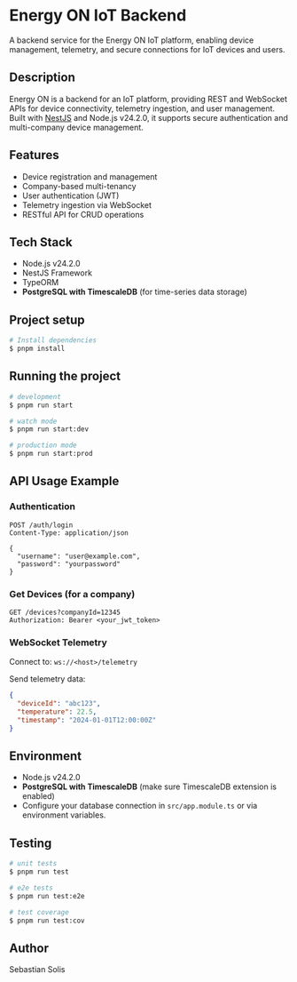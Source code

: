 # Energy ON IoT Backend

A backend service for the Energy ON IoT platform, enabling device management, telemetry, and secure connections for IoT devices and users.

## Description

Energy ON is a backend for an IoT platform, providing REST and WebSocket APIs for device connectivity, telemetry ingestion, and user management. Built with [NestJS](https://nestjs.com/) and Node.js v24.2.0, it supports secure authentication and multi-company device management.

## Features

- Device registration and management
- Company-based multi-tenancy
- User authentication (JWT)
- Telemetry ingestion via WebSocket
- RESTful API for CRUD operations

## Tech Stack

- Node.js v24.2.0
- NestJS Framework
- TypeORM
- **PostgreSQL with TimescaleDB** (for time-series data storage)

## Project setup

```bash
# Install dependencies
$ pnpm install
```

## Running the project

```bash
# development
$ pnpm run start

# watch mode
$ pnpm run start:dev

# production mode
$ pnpm run start:prod
```

## API Usage Example

### Authentication

```http
POST /auth/login
Content-Type: application/json

{
  "username": "user@example.com",
  "password": "yourpassword"
}
```

### Get Devices (for a company)

```http
GET /devices?companyId=12345
Authorization: Bearer <your_jwt_token>
```

### WebSocket Telemetry

Connect to: `ws://<host>/telemetry`

Send telemetry data:
```json
{
  "deviceId": "abc123",
  "temperature": 22.5,
  "timestamp": "2024-01-01T12:00:00Z"
}
```

## Environment

- Node.js v24.2.0
- **PostgreSQL with TimescaleDB** (make sure TimescaleDB extension is enabled)
- Configure your database connection in `src/app.module.ts` or via environment variables.

## Testing

```bash
# unit tests
$ pnpm run test

# e2e tests
$ pnpm run test:e2e

# test coverage
$ pnpm run test:cov
```

## Author

Sebastian Solis